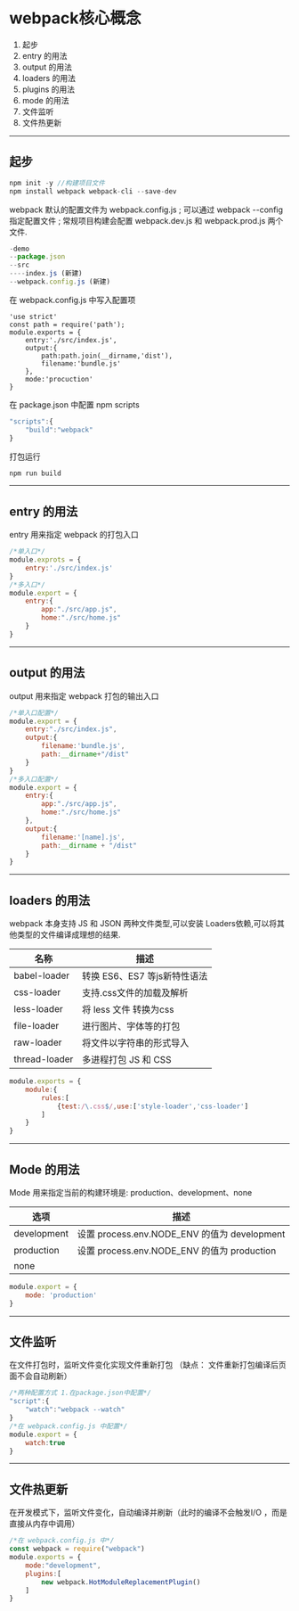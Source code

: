 # webpack核心概念

1. 起步
2. entry 的用法
3. output 的用法
4. loaders 的用法
5. plugins 的用法
6. mode 的用法
7. 文件监听
8. 文件热更新

---

## 起步

```javascript
npm init -y //构建项目文件
npm install webpack webpack-cli --save-dev
```

webpack 默认的配置文件为 webpack.config.js ; 可以通过 webpack --config 指定配置文件 ; 常规项目构建会配置 webpack.dev.js 和 webpack.prod.js 两个文件.

```javascript
-demo
--package.json
--src
----index.js (新建)
--webpack.config.js (新建)
```

在 webpack.config.js 中写入配置项

```
'use strict'
const path = require('path');
module.exports = {
	entry:'./src/index.js',
	output:{
		path:path.join(__dirname,'dist'),
		filename:'bundle.js'
	},
	mode:'procuction'
}
```

在 package.json 中配置 npm scripts

```javascript
"scripts":{
    "build":"webpack"
}
```

打包运行

```javascript
npm run build
```

---

## entry 的用法

entry 用来指定 webpack 的打包入口

```javascript
/*单入口*/
module.exprots = {
    entry:'./src/index.js'
}
/*多入口*/
module.export = {
    entry:{
        app:"./src/app.js",
        home:"./src/home.js"
    }
}
```

---

## output  的用法

output 用来指定 webpack 打包的输出入口

```javascript
/*单入口配置*/
module.export = {
    entry:"./src/index.js",
    output:{
        filename:'bundle.js',
        path:__dirname+"/dist"
    }
}
/*多入口配置*/
module.export = {
    entry:{
        app:"./src/app.js",
        home:"./src/home.js"
    },
    output:{
        filename:'[name].js',
        path:__dirname + "/dist"
    }
}
```

---

## loaders 的用法

webpack 本身支持 JS 和 JSON 两种文件类型,可以安装 Loaders依赖,可以将其他类型的文件编译成理想的结果.

| 名称          | 描述                         |
| ------------- | ---------------------------- |
| babel-loader  | 转换 ES6、ES7 等js新特性语法 |
| css-loader    | 支持.css文件的加载及解析     |
| less-loader   | 将 less 文件 转换为css       |
| file-loader   | 进行图片、字体等的打包       |
| raw-loader    | 将文件以字符串的形式导入     |
| thread-loader | 多进程打包 JS 和 CSS         |

```javascript
module.exports = {
    module:{
        rules:[
            {test:/\.css$/,use:['style-loader','css-loader']
        ]
    }
}
```

---

## Mode 的用法

Mode 用来指定当前的构建环境是: production、development、none

| 选项        | 描述                                         |
| ----------- | -------------------------------------------- |
| development | 设置 process.env.NODE_ENV 的值为 development |
| production  | 设置 process.env.NODE_ENV 的值为 production  |
| none        |                                              |

```javascript
module.export = {
    mode: 'production'
}
```

---

## 文件监听

在文件打包时，监听文件变化实现文件重新打包 （缺点： 文件重新打包编译后页面不会自动刷新）

```javascript
/*两种配置方式 1.在package.json中配置*/
"script":{
    "watch":"webpack --watch"
}
/*在 webpack.config.js 中配置*/
module.export = {
    watch:true
}
```

---

## 文件热更新

在开发模式下，监听文件变化，自动编译并刷新（此时的编译不会触发I/O ，而是直接从内存中调用）

```javascript
/*在 webpack.config.js 中*/
const webpack = require("webpack")
module.exports = {
    mode:"development",
    plugins:[
        new webpack.HotModuleReplacementPlugin()
    ]
}
```




